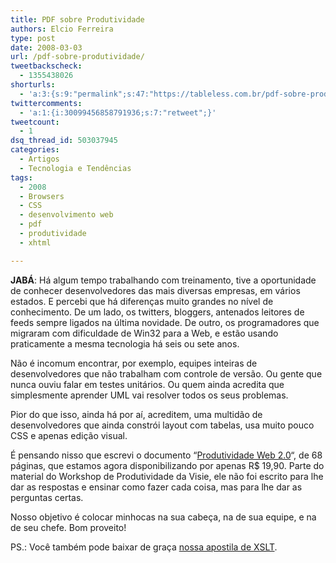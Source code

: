```yaml
---
title: PDF sobre Produtividade
authors: Elcio Ferreira
type: post
date: 2008-03-03
url: /pdf-sobre-produtividade/
tweetbackscheck:
  - 1355438026
shorturls:
  - 'a:3:{s:9:"permalink";s:47:"https://tableless.com.br/pdf-sobre-produtividade";s:7:"tinyurl";s:26:"https://tinyurl.com/4xskryt";s:4:"isgd";s:19:"https://is.gd/ftxYGe";}'
twittercomments:
  - 'a:1:{i:30099456858791936;s:7:"retweet";}'
tweetcount:
  - 1
dsq_thread_id: 503037945
categories:
  - Artigos
  - Tecnologia e Tendências
tags:
  - 2008
  - Browsers
  - CSS
  - desenvolvimento web
  - pdf
  - produtividade
  - xhtml

---
```

**JABÁ**: Há algum tempo trabalhando com treinamento, tive a oportunidade de conhecer desenvolvedores das mais diversas empresas, em vários estados. E percebi que há diferenças muito grandes no nível de conhecimento. De um lado, os twitters, bloggers, antenados leitores de feeds sempre ligados na última novidade. De outro, os programadores que migraram com dificuldade de Win32 para a Web, e estão usando praticamente a mesma tecnologia há seis ou sete anos.

Não é incomum encontrar, por exemplo, equipes inteiras de desenvolvedores que não trabalham com controle de versão. Ou gente que nunca ouviu falar em testes unitários. Ou quem ainda acredita que simplesmente aprender UML vai resolver todos os seus problemas.
  
<!--more-->


  
Pior do que isso, ainda há por aí, acreditem, uma multidão de desenvolvedores que ainda constrói layout com tabelas, usa muito pouco CSS e apenas edição visual.

É pensando nisso que escrevi o documento &#8220;[Produtividade Web 2.0][1]&#8220;, de 68 páginas, que estamos agora disponibilizando por apenas R$ 19,90. Parte do material do Workshop de Produtividade da Visie, ele não foi escrito para lhe dar as respostas e ensinar como fazer cada coisa, mas para lhe dar as perguntas certas.

Nosso objetivo é colocar minhocas na sua cabeça, na de sua equipe, e na de seu chefe. Bom proveito!

PS.: Você também pode baixar de graça [nossa apostila de XSLT][2].

 [1]: https://visie.com.br/treinamento/pdf/cadastro.pt
 [2]: https://visie.com.br/treinamento/pdf/